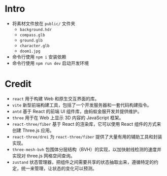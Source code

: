 # Intro

- 将素材文件放在 `public/` 文件夹
  - `background.hdr`
  - `compass.glb`
  - `ground.glb`
  - `character.glb`
  - `doom1.jpg`
- 命令行使用 `npm i` 安装依赖
- 命令行使用 `npm run dev` 启动开发环境

# Credit

- `react`
用于构建 Web 和原生交互界面的库。
- `vite`
新型前端构建工具，包括了一个开发服务器和一套代码构建指令。
- `antd`
基于 React 的前端 UI 组件库，由蚂蚁金服开发并提供维护。
- `three`
用于在 Web 上显示 3D 内容的 JavaScript 框架。
- `react-three/fiber`
基于 React 的渲染库，它可以使用 React 组件的方式来创建 Three.js 应用。
- `react-three/drei`
为 `react-three/fiber` 提供了大量有用的辅助工具和封装实现。
- `three-mesh-bvh`
包围体分层结构（BVH）的实现，以加快射线检测的速度并实现对 three.js 网格空间查询。
- `zustand`
状态管理器，把组件之间需要共享的状态抽取出来，遵循特定的约定，统一来管理，让状态的变化可以预测。